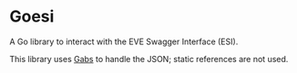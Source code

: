 # Goesi

A Go library to interact with the EVE Swagger Interface (ESI).

This library uses [Gabs](https://github.com/Jeffail/gabs) to handle the JSON; static references are not used.

